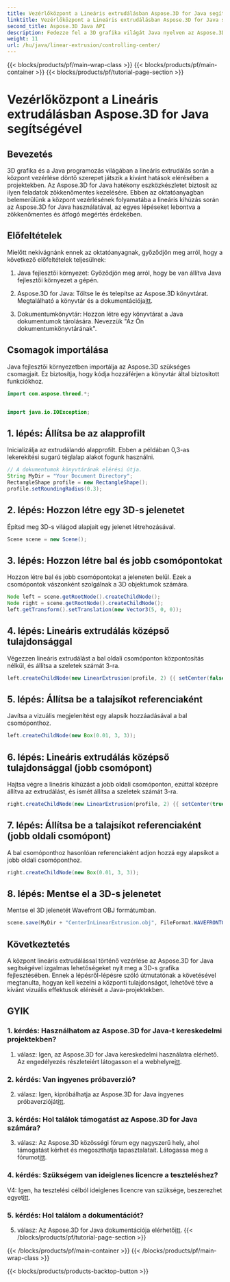 ```yaml
---
title: Vezérlőközpont a Lineáris extrudálásban Aspose.3D for Java segítségével
linktitle: Vezérlőközpont a Lineáris extrudálásban Aspose.3D for Java segítségével
second_title: Aspose.3D Java API
description: Fedezze fel a 3D grafika világát Java nyelven az Aspose.3D segítségével. Könnyedén irányíthatja a középpontot lineáris extrudálással.
weight: 11
url: /hu/java/linear-extrusion/controlling-center/
---
```


{{< blocks/products/pf/main-wrap-class >}}
{{< blocks/products/pf/main-container >}}
{{< blocks/products/pf/tutorial-page-section >}}

# Vezérlőközpont a Lineáris extrudálásban Aspose.3D for Java segítségével

## Bevezetés

3D grafika és a Java programozás világában a lineáris extrudálás során a központ vezérlése döntő szerepet játszik a kívánt hatások elérésében a projektekben. Az Aspose.3D for Java hatékony eszközkészletet biztosít az ilyen feladatok zökkenőmentes kezelésére. Ebben az oktatóanyagban belemerülünk a központ vezérlésének folyamatába a lineáris kihúzás során az Aspose.3D for Java használatával, az egyes lépéseket lebontva a zökkenőmentes és átfogó megértés érdekében.

## Előfeltételek

Mielőtt nekivágnánk ennek az oktatóanyagnak, győződjön meg arról, hogy a következő előfeltételek teljesülnek:

1. Java fejlesztői környezet: Győződjön meg arról, hogy be van állítva Java fejlesztői környezet a gépén.

2.  Aspose.3D for Java: Töltse le és telepítse az Aspose.3D könyvtárat. Megtalálható a könyvtár és a dokumentációja[itt](https://reference.aspose.com/3d/java/).

3. Dokumentumkönyvtár: Hozzon létre egy könyvtárat a Java dokumentumok tárolására. Nevezzük "Az Ön dokumentumkönyvtárának".

## Csomagok importálása

Java fejlesztői környezetben importálja az Aspose.3D szükséges csomagjait. Ez biztosítja, hogy kódja hozzáférjen a könyvtár által biztosított funkciókhoz.

```java
import com.aspose.threed.*;


import java.io.IOException;
```

## 1. lépés: Állítsa be az alapprofilt

Inicializálja az extrudálandó alapprofilt. Ebben a példában 0,3-as lekerekítési sugarú téglalap alakot fogunk használni.

```java
// A dokumentumok könyvtárának elérési útja.
String MyDir = "Your Document Directory";
RectangleShape profile = new RectangleShape();
profile.setRoundingRadius(0.3);
```

## 2. lépés: Hozzon létre egy 3D-s jelenetet

Építsd meg 3D-s világod alapjait egy jelenet létrehozásával.

```java
Scene scene = new Scene();
```

## 3. lépés: Hozzon létre bal és jobb csomópontokat

Hozzon létre bal és jobb csomópontokat a jeleneten belül. Ezek a csomópontok vászonként szolgálnak a 3D objektumok számára.

```java
Node left = scene.getRootNode().createChildNode();
Node right = scene.getRootNode().createChildNode();
left.getTransform().setTranslation(new Vector3(5, 0, 0));
```

## 4. lépés: Lineáris extrudálás középső tulajdonsággal

Végezzen lineáris extrudálást a bal oldali csomóponton központosítás nélkül, és állítsa a szeletek számát 3-ra.

```java
left.createChildNode(new LinearExtrusion(profile, 2) {{ setCenter(false); setSlices(3); }});
```

## 5. lépés: Állítsa be a talajsíkot referenciaként

Javítsa a vizuális megjelenítést egy alapsík hozzáadásával a bal csomóponthoz.

```java
left.createChildNode(new Box(0.01, 3, 3));
```

## 6. lépés: Lineáris extrudálás középső tulajdonsággal (jobb csomópont)

Hajtsa végre a lineáris kihúzást a jobb oldali csomóponton, ezúttal középre állítva az extrudálást, és ismét állítsa a szeletek számát 3-ra.

```java
right.createChildNode(new LinearExtrusion(profile, 2) {{ setCenter(true); setSlices(3); }});
```

## 7. lépés: Állítsa be a talajsíkot referenciaként (jobb oldali csomópont)

A bal csomóponthoz hasonlóan referenciaként adjon hozzá egy alapsíkot a jobb oldali csomóponthoz.

```java
right.createChildNode(new Box(0.01, 3, 3));
```

## 8. lépés: Mentse el a 3D-s jelenetet

Mentse el 3D jelenetét Wavefront OBJ formátumban.

```java
scene.save(MyDir + "CenterInLinearExtrusion.obj", FileFormat.WAVEFRONTOBJ);
```

## Következtetés

A központ lineáris extrudálással történő vezérlése az Aspose.3D for Java segítségével izgalmas lehetőségeket nyit meg a 3D-s grafika fejlesztésében. Ennek a lépésről-lépésre szóló útmutatónak a követésével megtanulta, hogyan kell kezelni a központi tulajdonságot, lehetővé téve a kívánt vizuális effektusok elérését a Java-projektekben.

## GYIK

### 1. kérdés: Használhatom az Aspose.3D for Java-t kereskedelmi projektekben?

 1. válasz: Igen, az Aspose.3D for Java kereskedelmi használatra elérhető. Az engedélyezés részleteiért látogasson el a webhelyre[itt](https://purchase.aspose.com/buy).

### 2. kérdés: Van ingyenes próbaverzió?

 2. válasz: Igen, kipróbálhatja az Aspose.3D for Java ingyenes próbaverzióját[itt](https://releases.aspose.com/).

### 3. kérdés: Hol találok támogatást az Aspose.3D for Java számára?

 3. válasz: Az Aspose.3D közösségi fórum egy nagyszerű hely, ahol támogatást kérhet és megoszthatja tapasztalatait. Látogassa meg a fórumot[itt](https://forum.aspose.com/c/3d/18).

### 4. kérdés: Szükségem van ideiglenes licencre a teszteléshez?

V4: Igen, ha tesztelési célból ideiglenes licencre van szüksége, beszerezhet egyet[itt](https://purchase.aspose.com/temporary-license/).

### 5. kérdés: Hol találom a dokumentációt?

 5. válasz: Az Aspose.3D for Java dokumentációja elérhető[itt](https://reference.aspose.com/3d/java/).
{{< /blocks/products/pf/tutorial-page-section >}}

{{< /blocks/products/pf/main-container >}}
{{< /blocks/products/pf/main-wrap-class >}}

{{< blocks/products/products-backtop-button >}}
